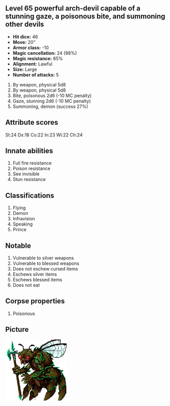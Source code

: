 ## Level 65 powerful arch-devil capable of a stunning gaze, a poisonous bite, and summoning other devils
- **Hit dice:** 46
- **Move:** 20"
- **Armor class:** -10
- **Magic cancellation:** 24 (98%)
- **Magic resistance:** 85%
- **Alignment:** Lawful
- **Size:** Large
- **Number of attacks:** 5
1. By weapon, physical 5d8
2. By weapon, physical 5d8
3. Bite, poisonous 2d6 (-10 MC penalty)
4. Gaze, stunning 2d6 (-10 MC penalty)
5. Summoning, demon (success 27%)
## Attribute scores
St:24 Dx:18 Co:22 In:23 Wi:22 Ch:24
## Innate abilities
1. Full fire resistance
2. Poison resistance
3. See invisible
4. Stun resistance
## Classifications
1. Flying
2. Demon
3. Infravision
4. Speaking
5. Prince
## Notable
1. Vulnerable to silver weapons
2. Vulnerable to blessed weapons
3. Does not eschew cursed items
4. Eschews silver items
5. Eschews blessed items
6. Does not eat
## Corpse properties
1. Poisonous
## Picture
![Baalzebub](https://github.com/hyvanmielenpelit/GnollHackTileSet/blob/main/Monsters/baalzebub/baalzebub.png)
